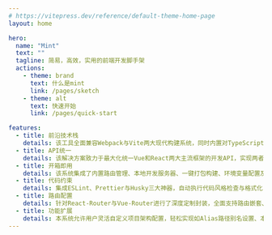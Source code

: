 ```yaml
---
# https://vitepress.dev/reference/default-theme-home-page
layout: home

hero:
  name: "Mint"
  text: ""
  tagline: 简易，高效，实用的前端开发脚手架
  actions:
    - theme: brand
      text: 什么是mint
      link: /pages/sketch
    - theme: alt
      text: 快速开始
      link: /pages/quick-start

features:
  - title: 前沿技术栈
    details: 该工具全面兼容Webpack与Vite两大现代构建系统，同时内置对TypeScript的完善支持。
  - title: API统一
    details: 该解决方案致力于最大化统一Vue和React两大主流框架的开发API，实现两者间无缝切换与高度协同的开发体验。
  - title: 开箱即用
    details: 该系统集成了内置路由管理、本地开发服务器、一键打包构建、环境变量配置及请求库等功能。
  - title: 代码约束
    details: 集成ESLint、Prettier与Husky三大神器，自动执行代码风格检查与格式化，确保编码规范一致性，并强制实施Git提交规范。
  - title: 路由配置
    details: 针对React-Router与Vue-Router进行了深度定制封装，全面支持路由嵌套、动态路由参数、路由懒加载特性。
  - title: 功能扩展
    details: 本系统允许用户灵活自定义项目架构配置，轻松实现如Alias路径别名设置、本地开发代理（Proxy）配置等扩展与修改。
---
```


